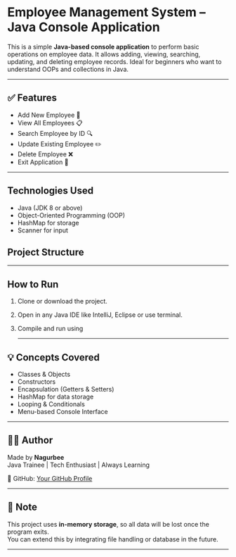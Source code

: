 #  Employee Management System – Java Console Application

This is a simple **Java-based console application** to perform basic operations on employee data. It allows adding, viewing, searching, updating, and deleting employee records. Ideal for beginners who want to understand OOPs and collections in Java.

---

## ✅ Features

- Add New Employee 👤
- View All Employees 📋
- Search Employee by ID 🔍
- Update Existing Employee ✏️
- Delete Employee ❌
- Exit Application 🚪

---

##  Technologies Used

- Java (JDK 8 or above)
- Object-Oriented Programming (OOP)
- HashMap for storage
- Scanner for input



## Project Structure
---

## How to Run

1. Clone or download the project.
2. Open in any Java IDE like IntelliJ, Eclipse or use terminal.
3. Compile and run using

   ---

## 💡 Concepts Covered

- Classes & Objects  
- Constructors  
- Encapsulation (Getters & Setters)  
- HashMap for data storage  
- Looping & Conditionals  
- Menu-based Console Interface

---

## 👩‍💻 Author

Made by **Nagurbee**  
Java Trainee | Tech Enthusiast | Always Learning

🔗 GitHub: [Your GitHub Profile](https://github.com/NagurbeeD)

---

## 📌 Note

This project uses **in-memory storage**, so all data will be lost once the program exits.  
You can extend this by integrating file handling or database in the future.

---


